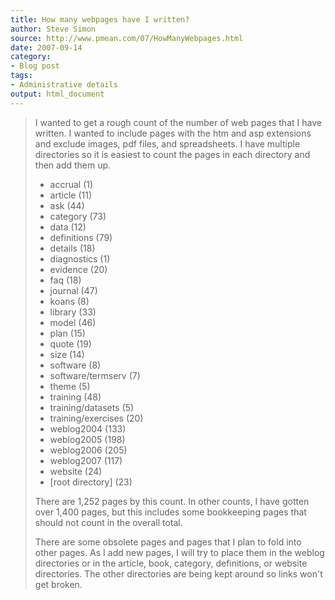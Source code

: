 ```yaml
---
title: How many webpages have I written?
author: Steve Simon
source: http://www.pmean.com/07/HowManyWebpages.html
date: 2007-09-14
category:
- Blog post
tags:
- Administrative details
output: html_document
---
```

> I wanted to get a rough count of the number of web pages that I have
> written. I wanted to include pages with the htm and asp extensions and
> exclude images, pdf files, and spreadsheets. I have multiple
> directories so it is easiest to count the pages in each directory and
> then add them up.
>
> -   accrual (1)
> -   article (11)
> -   ask (44)
> -   category (73)
> -   data (12)
> -   definitions (79)
> -   details (18)
> -   diagnostics (1)
> -   evidence (20)
> -   faq (18)
> -   journal (47)
> -   koans (8)
> -   library (33)
> -   model (46)
> -   plan (15)
> -   quote (19)
> -   size (14)
> -   software (8)
> -   software/termserv (7)
> -   theme (5)
> -   training (48)
> -   training/datasets (5)
> -   training/exercises (20)
> -   weblog2004 (133)
> -   weblog2005 (198)
> -   weblog2006 (205)
> -   weblog2007 (117)
> -   website (24)
> -   \[root directory\] (23)
>
> There are 1,252 pages by this count. In other counts, I have gotten
> over 1,400 pages, but this includes some bookkeeping pages that should
> not count in the overall total.
>
> There are some obsolete pages and pages that I plan to fold into other
> pages. As I add new pages, I will try to place them in the weblog
> directories or in the article, book, category, definitions, or website
> directories. The other directories are being kept around so links
> won\'t get broken.
